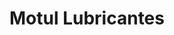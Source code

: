---
title: "Motul Lubricantes"
url: /santa-cruz-de-la-sierra/motul-lubricantes/
shop: piezas de automóviles
---